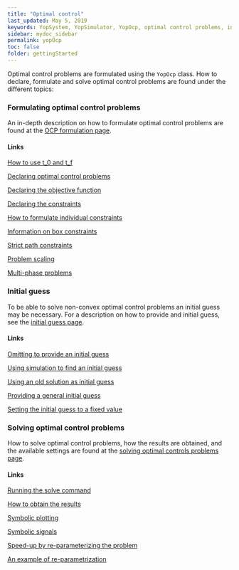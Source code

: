 ```yaml
---
title: "Optimal control"
last_updated: May 5, 2019
keywords: YopSystem, YopSimulator, YopOcp, optimal control problems, initial guess
sidebar: mydoc_sidebar
permalink: yopOcp
toc: false
folder: gettingStarted
---
```

Optimal control problems are formulated using the `YopOcp` class. How to declare, formulate and solve optimal control problems are found under the different topics:

### Formulating optimal control problems
An in-depth description on how to formulate optimal control problems are found at the [OCP formulation page](formulatingOptimalControlProblems).

#### Links

[How to use t_0 and t_f](formulatingOptimalControlProblems#two-key-functions-t_f-and-t_0)

[Declaring optimal control problems](formulatingOptimalControlProblems#declaring-optimal-control-problems)

[Declaring the objective function](formulatingOptimalControlProblems#declaring-the-objective-function)

[Declaring the constraints](formulatingOptimalControlProblems#declaring-constraints-using-st)

[How to formulate individual constraints](formulatingOptimalControlProblems#constraints)

[Information on box constraints](formulatingOptimalControlProblems#box-constraints)

[Strict path constraints](formulatingOptimalControlProblems#strict-path-constraints)

[Problem scaling](formulatingOptimalControlProblems#scaling)

[Multi-phase problems](formulatingOptimalControlProblems#multi-phase-problems)


### Initial guess
To be able to solve non-convex optimal control problems an initial guess may be necessary. For a description on how to provide and initial guess, see the [initial guess page](initialGuess).

#### Links
[Omitting to provide an initial guess](initialGuess)

[Using simulation to find an initial guess](initialGuess#using-simulation)

[Using an old solution as initial guess](initialGuess#using-a-solution-to-another-optimal-control-problem)

[Providing a general initial guess](initialGuess#using-yopinitialguess)

[Setting the initial guess to a fixed value](initialGuess#fixed-guess-value)

### Solving optimal control problems
How to solve optimal control problems, how the results are obtained, and the available settings are found at the [solving optimal controls problems page](solvingOcps).

#### Links
[Running the solve command](solvingOcps#running-solve)

[How to obtain the results](solvingOcps#how-the-results-are-obtained)

[Symbolic plotting](solvingOcps#plotting)

[Symbolic signals](solvingOcps#signals)

[Speed-up by re-parameterizing the problem](solvingOcps#build-parameterize-optimize)

[An example of re-parametrization](solvingOcps#example-of-re-parametrization-for-speed-up)
